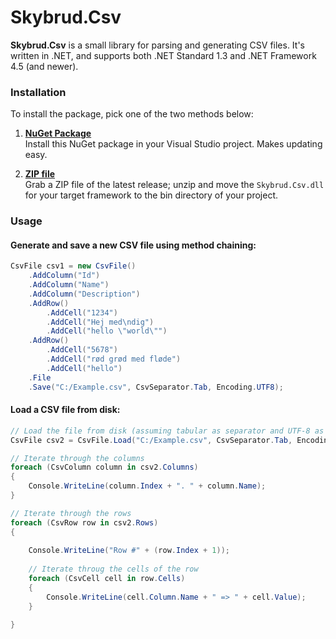 Skybrud.Csv
============

**Skybrud.Csv** is a small library for parsing and generating CSV files. It's written in .NET, and supports both .NET Standard 1.3 and .NET Framework 4.5 (and newer).

### Installation

To install the package, pick one of the two methods below:

1. [**NuGet Package**][NuGetPackage]  
   Install this NuGet package in your Visual Studio project. Makes updating easy.

2. [**ZIP file**][GitHubRelease]  
   Grab a ZIP file of the latest release; unzip and move the `Skybrud.Csv.dll` for your target framework to the bin directory of your project.
   
### Usage

#### Generate and save a new CSV file using method chaining:

```C#
CsvFile csv1 = new CsvFile()
    .AddColumn("Id")
    .AddColumn("Name")
    .AddColumn("Description")
    .AddRow()
        .AddCell("1234")
        .AddCell("Hej med\ndig")
        .AddCell("hello \"world\"")
    .AddRow()
        .AddCell("5678")
        .AddCell("rød grød med fløde")
        .AddCell("hello")
    .File
    .Save("C:/Example.csv", CsvSeparator.Tab, Encoding.UTF8);
```

#### Load a CSV file from disk:

```C#
// Load the file from disk (assuming tabular as separator and UTF-8 as encoding)
CsvFile csv2 = CsvFile.Load("C:/Example.csv", CsvSeparator.Tab, Encoding.UTF8);

// Iterate through the columns
foreach (CsvColumn column in csv2.Columns)
{
    Console.WriteLine(column.Index + ". " + column.Name);
}

// Iterate through the rows
foreach (CsvRow row in csv2.Rows)
{
    
    Console.WriteLine("Row #" + (row.Index + 1));
    
    // Iterate throug the cells of the row
    foreach (CsvCell cell in row.Cells)
    {
        Console.WriteLine(cell.Column.Name + " => " + cell.Value);
    }

}
```



[NuGetPackage]: https://www.nuget.org/packages/Skybrud.Csv
[GitHubRelease]: https://github.com/abjerner/Skybrud.Csv/releases/latest
[Issues]: https://github.com/abjerner/Skybrud.Csv/issues
